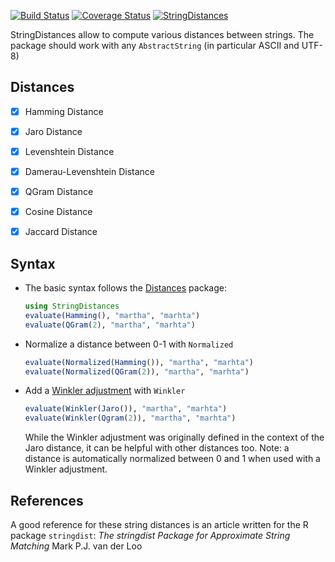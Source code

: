 [![Build Status](https://travis-ci.org/matthieugomez/StringDistances.jl.svg?branch=master)](https://travis-ci.org/matthieugomez/StringDistances.jl)
[![Coverage Status](https://coveralls.io/repos/matthieugomez/StringDistances.jl/badge.svg?branch=master)](https://coveralls.io/r/matthieugomez/StringDistances.jl?branch=master)
[![StringDistances](http://pkg.julialang.org/badges/StringDistances_0.4.svg)](http://pkg.julialang.org/?pkg=StringDistances)

StringDistances allow to compute various distances between strings. The package should work with any `AbstractString` (in particular ASCII and UTF-8)


## Distances

- [x] Hamming Distance
- [x] Jaro Distance
- [x] Levenshtein Distance
- [x] Damerau-Levenshtein Distance
- [x] QGram Distance
- [x] Cosine Distance
- [x] Jaccard Distance



## Syntax
- The basic syntax follows the [Distances](https://github.com/JuliaStats/Distances.jl) package:

	```julia
	using StringDistances
	evaluate(Hamming(), "martha", "marhta")
	evaluate(QGram(2), "martha", "marhta")
	```



- Normalize a distance between 0-1 with `Normalized`

	```julia
	evaluate(Normalized(Hamming()), "martha", "marhta")
	evaluate(Normalized(QGram(2)), "martha", "marhta")
	```

- Add a [Winkler adjustment](https://en.wikipedia.org/wiki/Jaro%E2%80%93Winkler_distance) with `Winkler`

	```julia
	evaluate(Winkler(Jaro()), "martha", "marhta")
	evaluate(Winkler(Qgram(2)), "martha", "marhta")
	```
	While the Winkler adjustment was originally defined in the context of the Jaro distance, it can be helpful with other distances too. Note: a distance is automatically normalized between 0 and 1 when used with a Winkler adjustment.


## References
A good reference for these string distances is an article written for the R package `stringdist`:
*The stringdist Package for Approximate String Matching* Mark P.J. van der Loo
